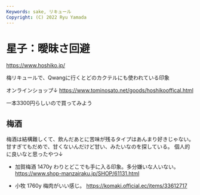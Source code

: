 ```yaml
---
Keywords: sake, リキュール
Copyright: (C) 2022 Ryu Yamada
---
```



# 星子：曖昧さ回避

https://www.hoshiko.jp/

梅リキュールで、Qwangに行くとどのカクテルにも使われている印象


オンラインショップ↓
https://www.tominosato.net/goods/hoshikooffical.html

一本3300円らしいので買ってみよう


## 梅酒
梅酒は結構難しくて、飲んだあとに苦味が残るタイプはあんまり好きじゃない。甘すぎてもだめで、甘くないんだけど甘い、みたいなのを探している。
個人的に良いなと思ったやつ↓

- 加賀梅酒 1470y
わりとどこでも手に入る印象。多分嫌いな人いない。
https://www.shop-manzairaku.jp/SHOP/61131.html

- 小牧 1760y
梅肉がいい感じ。
https://komaki.official.ec/items/33612717



